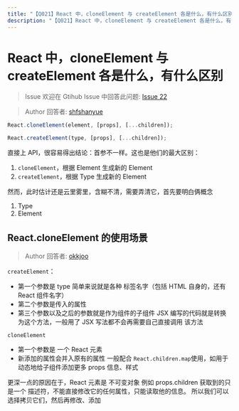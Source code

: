 ```yaml
---
title: "【Q021】React 中，cloneElement 与 createElement 各是什么，有什么区别 | react高频面试题"
description: "【Q021】React 中，cloneElement 与 createElement 各是什么，有什么区别 字节跳动面试题、阿里腾讯面试题、美团小米面试题。"
---
```


# React 中，cloneElement 与 createElement 各是什么，有什么区别

> Issue
> 欢迎在 Gtihub Issue 中回答此问题: [Issue 22](https://github.com/shfshanyue/Daily-Question/issues/22)

> Author
> 回答者: [shfshanyue](https://github.com/shfshanyue)

```js
React.cloneElement(element, [props], [...children]);

React.createElement(type, [props], [...children]);
```

直接上 API，很容易得出结论：首参不一样。这也是他们的最大区别：

1. `cloneElement`，根据 Element 生成新的 Element
1. `createElement`，根据 Type 生成新的 Element

然而，此时估计还是云里雾里，含糊不清，需要弄清它，首先要明白俩概念

1. Type
1. Element

## React.cloneElement 的使用场景

> Author
> 回答者: [okkjoo](https://github.com/okkjoo)

`createElement`：

- 第一个参数是 type 简单来说就是各种 标签名字（包括 HTML 自身的，还有 React 组件名字）
- 第二个参数是传入的属性
- 第三个参数以及之后的参数就是作为组件的子组件
  JSX 编写的代码就是转换为这个方法，一般用了 JSX 写法都不会再需要自己直接调用 该方法

`cloneElement`

- 第一个参数是 一个 React 元素
- 新添加的属性会并入原有的属性
  一般配合 `React.children.map`使用，如用于动态地给子组件添加更多 props 信息、样式

更深一点的原因在于，React 元素是 不可变对象
例如 props.children 获取到的只是一个 描述符，不能直接修改它的任何属性，只能读取他的信息。
所以我们可以选择拷贝它们，然后再修改、添加
